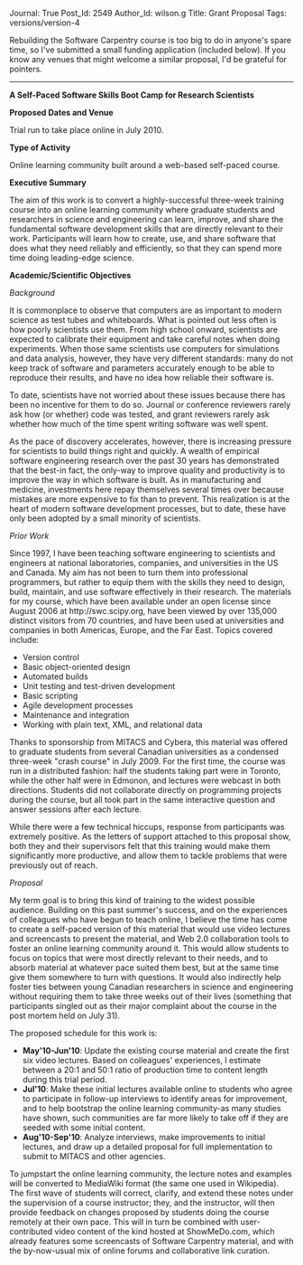 Journal: True
Post_Id: 2549
Author_Id: wilson.g
Title: Grant Proposal
Tags: versions/version-4

<p>Rebuilding the Software Carpentry course is too big to do in anyone's spare time, so I've submitted a small funding application (included below). If you know any venues that might welcome a similar proposal, I'd be grateful for pointers.</p>
<hr />
<p><strong>A Self-Paced Software Skills Boot Camp for Research Scientists</strong></p>
<p><strong>Proposed Dates and Venue</strong></p>
<p>Trial run to take place online in July 2010.</p>
<p><strong>Type of Activity</strong></p>
<p>Online learning community built around a web-based self-paced course.</p>
<p><strong>Executive Summary</strong></p>
<p>The aim of this work is to convert a highly-successful three-week training course into an online learning community where graduate students and researchers in science and engineering can learn, improve, and share the fundamental software development skills that are directly relevant to their work. Participants will learn how to create, use, and share software that does what they need reliably and efficiently, so that they can spend more time doing leading-edge science.</p>
<p><strong>Academic/Scientific Objectives</strong></p>
<p><em>Background</em></p>
<p>It is commonplace to observe that computers are as important to modern science as test tubes and whiteboards. What is pointed out less often is how poorly scientists use them. From high school onward, scientists are expected to calibrate their equipment and take careful notes when doing experiments. When those same scientists use computers for simulations and data analysis, however, they have very different standards: many do not keep track of software and parameters accurately enough to be able to reproduce their results, and have no idea how reliable their software is.</p>
<p>To date, scientists have not worried about these issues because there has been no incentive for them to do so. Journal or conference reviewers rarely ask how (or whether) code was tested, and grant reviewers rarely ask whether how much of the time spent writing software was well spent.</p>
<p>As the pace of discovery accelerates, however, there is increasing pressure for scientists to build things right and quickly. A wealth of empirical software engineering research over the past 30 years has demonstrated that the best-in fact, the only-way to improve quality and productivity is to improve the way in which software is built. As in manufacturing and medicine, investments here repay themselves several times over because mistakes are more expensive to fix than to prevent. This realization is at the heart of modern software development processes, but to date, these have only been adopted by a small minority of scientists.</p>
<p><em>Prior Work</em></p>
<p>Since 1997, I have been teaching software engineering to scientists and engineers at national laboratories, companies, and universities in the US and Canada. My aim has not been to turn them into professional programmers, but rather to equip them with the skills they need to design, build, maintain, and use software effectively in their research. The materials for my course, which have been available under an open license since August 2006 at http://swc.scipy.org, have been viewed by over 135,000 distinct visitors from 70 countries, and have been used at universities and companies in both Americas, Europe, and the Far East. Topics covered include:</p>
<ul>
<li>Version control</li>
<li>Basic object-oriented design</li>
<li>Automated builds</li>
<li>Unit testing and test-driven development</li>
<li>Basic scripting</li>
<li>Agile development processes</li>
<li>Maintenance and integration</li>
<li>Working with plain text, XML, and relational data</li>
</ul>
<p>Thanks to sponsorship from MITACS and Cybera, this material was offered to graduate students from several Canadian universities as a condensed three-week "crash course" in July 2009. For the first time, the course was run in a distributed fashion: half the students taking part were in Toronto, while the other half were in Edmonon, and lectures were webcast in both directions. Students did not collaborate directly on programming projects during the course, but all took part in the same interactive question and answer sessions after each lecture.</p>
<p>While there were a few technical hiccups, response from participants was extremely positive. As the letters of support attached to this proposal show, both they and their supervisors felt that this training would make them significantly more productive, and allow them to tackle problems that were previously out of reach.</p>
<p><em>Proposal</em></p>
<p>My term goal is to bring this kind of training to the widest possible audience. Building on this past summer's success, and on the experiences of colleagues who have begun to teach online, I believe the time has come to create a self-paced version of this material that would use video lectures and screencasts to present the material, and Web 2.0 collaboration tools to foster an online learning community around it. This would allow students to focus on topics that were most directly relevant to their needs, and to absorb material at whatever pace suited them best, but at the same time give them somewhere to turn with questions. It would also indirectly help foster ties between young Canadian researchers in science and engineering without requiring them to take three weeks out of their lives (something that participants singled out as their major complaint about the course in the post mortem held on July 31).</p>
<p>The proposed schedule for this work is:</p>
<ul>
<li><strong>May'10-Jun'10</strong>: Update the existing course material and create the first six video lectures. Based on colleagues' experiences, I estimate between a 20:1 and 50:1 ratio of production time to content length during this trial period.</li>
<li><strong>Jul'10</strong>: Make these initial lectures available online to students who agree to participate in follow-up interviews to identify areas for improvement, and to help bootstrap the online learning community-as many studies have shown, such communities are far more likely to take off if they are seeded with some initial content.</li>
<li><strong>Aug'10-Sep'10</strong>: Analyze interviews, make improvements to initial lectures, and draw up a detailed proposal for full implementation to submit to MITACS and other agencies.</li>
</ul>
<p>To jumpstart the online learning community, the lecture notes and examples will be converted to MediaWiki format (the same one used in Wikipedia). The first wave of students will correct, clarify, and extend these notes under the supervision of a course instructor; they, and the instructor, will then provide feedback on changes proposed by students doing the course remotely at their own pace. This will in turn be combined with user-contributed video content of the kind hosted at ShowMeDo.com, which already features some screencasts of Software Carpentry material, and with the by-now-usual mix of online forums and collaborative link curation.</p>
